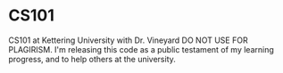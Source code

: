 # CS101
CS101 at Kettering University with Dr. Vineyard
DO NOT USE FOR PLAGIRISM.
I'm releasing this code as a public testament of my learning progress, and to help others at the university.
